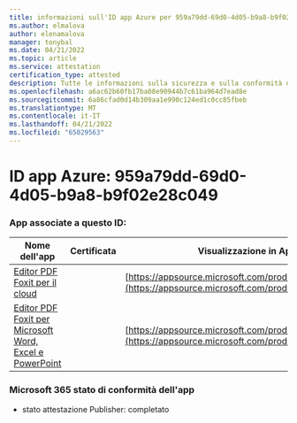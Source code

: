 ```yaml
---
title: informazioni sull'ID app Azure per 959a79dd-69d0-4d05-b9a8-b9f02e28c049
ms.author: elmalova
author: elenamalova
manager: tonybal
ms.date: 04/21/2022
ms.topic: article
ms.service: attestation
certification_type: attested
description: Tutte le informazioni sulla sicurezza e sulla conformità disponibili per 959a79dd-69d0-4d05-b9a8-b9f02e28c049.
ms.openlocfilehash: a6ac62b60fb17ba08e90944b7c61ba964d7ead8e
ms.sourcegitcommit: 6a86cfad0d14b309aa1e990c124ed1c0cc85fbeb
ms.translationtype: MT
ms.contentlocale: it-IT
ms.lasthandoff: 04/21/2022
ms.locfileid: "65029563"
---
```

# <a name="azure-app-id-959a79dd-69d0-4d05-b9a8-b9f02e28c049"></a>ID app Azure: 959a79dd-69d0-4d05-b9a8-b9f02e28c049


### <a name="apps-associated-with-this-id"></a>App associate a questo ID:
| **Nome dell'app** | **Certificata** | **Visualizzazione in AppSource** |
|--------------|---------------|-----------------------|
| [Editor PDF Foxit per il cloud](../forward/WA200003703.md) |  | [https://appsource.microsoft.com/product/office/WA200003703](https://appsource.microsoft.com/product/office/WA200003703) |
| [Editor PDF Foxit per Microsoft Word, Excel e PowerPoint](../forward/WA200003206.md) |  | [https://appsource.microsoft.com/product/office/WA200003206](https://appsource.microsoft.com/product/office/WA200003206) |

### <a name="microsoft-365-app-compliance-status"></a>Microsoft 365 stato di conformità dell'app
- stato attestazione Publisher: completato
